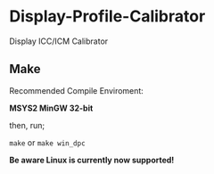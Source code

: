 # Display-Profile-Calibrator

Display ICC/ICM Calibrator

## Make

Recommended Compile Enviroment:


**MSYS2 MinGW 32-bit**

then, run;

`make` or `make win_dpc`

**Be aware Linux is currently now supported!**
